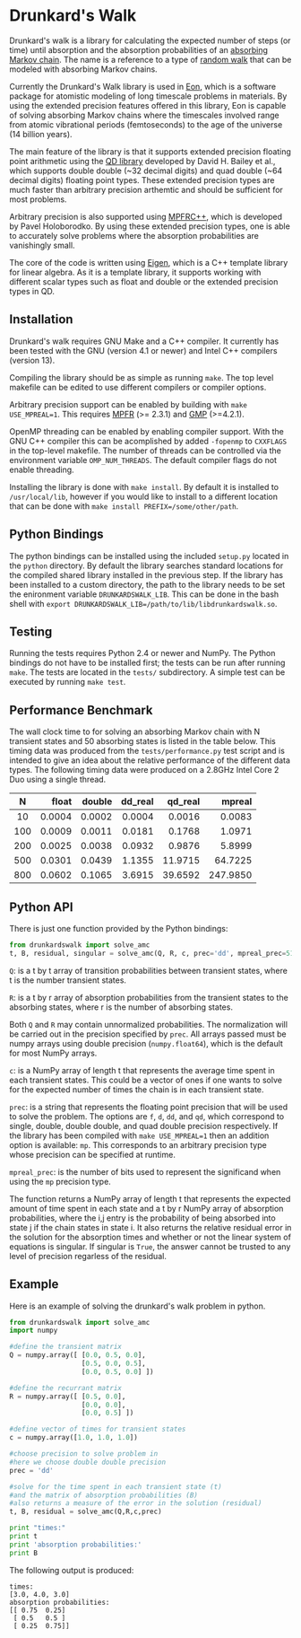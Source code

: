 Drunkard's Walk
===============

Drunkard's walk is a library for calculating the expected number of steps (or
time) until absorption and the absorption probabilities of an 
[absorbing Markov chain][amc]. The name is a reference to a type of 
[random walk][randomwalk] that can be modeled with absorbing Markov chains.

Currently the Drunkard's Walk library is used in [Eon][eon], which is a
software package for atomistic modeling of long timescale problems in
materials. By using the extended precision features offered in this library,
Eon is capable of solving absorbing Markov chains where the timescales involved
range from atomic vibrational periods (femtoseconds) to the age of the universe
(14 billion years).

The main feature of the library is that it supports extended precision floating
point arithmetic using the [QD library][qd] developed by David H. Bailey et
al., which supports double double (~32 decimal digits) and quad double (~64
decimal digits) floating point types. These extended precision types are much
faster than arbitrary precision arthemtic and should be sufficient for most
problems.

Arbitrary precision is also supported using [MPFRC++][mpfrc++], which is
developed by Pavel Holoborodko.  By using these extended precision types, one
is able to accurately solve problems where the absorption probabilities are
vanishingly small.

The core of the code is written using [Eigen][eigen], which is a C++ template
library for linear algebra. As it is a template library, it supports working
with different scalar types such as float and double or the extended precision
types in QD.

[amc]: http://en.wikipedia.org/wiki/Absorbing_Markov_chain
[randomwalk]: http://en.wikipedia.org/wiki/Random_walk
[eon]: http://theory.cm.utexas.edu/eon/
[qd]: http://crd-legacy.lbl.gov/~dhbailey/mpdist/
[mpfrc++]: http://www.holoborodko.com/pavel/mpfr/
[eigen]: http://eigen.tuxfamily.org/

Installation
------------

Drunkard's walk requires GNU Make and a C++ compiler. It currently has been
tested with the GNU (version 4.1 or newer) and Intel C++ compilers (version
13).

Compiling the library should be as simple as running `make`. The top level
makefile can be edited to use different compilers or compiler options.

Arbitrary precision support can be enabled by building with 
`make USE_MPREAL=1`. This requires [MPFR][mpfr] (>= 2.3.1) and 
[GMP][gmp] (>=4.2.1).

OpenMP threading can be enabled by enabling compiler support. With the GNU
C++ compiler this can be acomplished by added `-fopenmp` to `CXXFLAGS`
in the top-level makefile. The number of threads can be controlled via
the environment variable `OMP_NUM_THREADS`. The default compiler flags
do not enable threading.

Installing the library is done with `make install`. By default it is installed
to `/usr/local/lib`, however if you would like to install to a different
location that can be done with `make install PREFIX=/some/other/path`.

[mpfr]:http://www.mpfr.org
[gmp]:http://gmplib.org

Python Bindings
---------------

The python bindings can be installed using the included `setup.py` located in
the `python` directory. By default the library searches standard locations for
the compiled shared library installed in the previous step. If the library has
been installed to a custom directory, the path to the library needs to be set
the enironment variable `DRUNKARDSWALK_LIB`. This can be done in the bash shell
with `export DRUNKARDSWALK_LIB=/path/to/lib/libdrunkardswalk.so`.

Testing
-------

Running the tests requires Python 2.4 or newer and NumPy. The Python bindings
do not have to be installed first; the tests can be run after running `make`.
The tests are located in the `tests/` subdirectory. A simple test can be
executed by running `make test`.

Performance Benchmark
---------------------

The wall clock time to for solving an absorbing Markov chain with N transient
states and 50 absorbing states is listed in the table below. This timing data
was produced from the `tests/performance.py` test script and is intended to
give an idea about the relative performance of the different data types. The
following timing data were produced on a 2.8GHz Intel Core 2 Duo using a single
thread.

|        N |    float |   double |  dd_real |  qd_real |   mpreal |
|:--------:| --------:| --------:| --------:| --------:| --------:|
|       10 |   0.0004 |   0.0002 |   0.0004 |   0.0016 |   0.0083 |
|      100 |   0.0009 |   0.0011 |   0.0181 |   0.1768 |   1.0971 |
|      200 |   0.0025 |   0.0038 |   0.0932 |   0.9876 |   5.8999 |
|      500 |   0.0301 |   0.0439 |   1.1355 |  11.9715 |  64.7225 |
|      800 |   0.0602 |   0.1065 |   3.6915 |  39.6592 | 247.9850 |

Python API
----------

There is just one function provided by the Python bindings:

```python
from drunkardswalk import solve_amc
t, B, residual, singular = solve_amc(Q, R, c, prec='dd', mpreal_prec=512)
```

`Q`: is a t by t array of transition probabilities between transient states,
where t is the number transient states.

`R`: is a t by r array of absorption probabilities from the transient states to
the absorbing states, where r is the number of absorbing states. 

Both `Q` and `R` may contain unnormalized probabilities. The normalization
will be carried out in the precision specified by `prec`. All arrays
passed must be numpy arrays using double precision (`numpy.float64`),
which is the default for most NumPy arrays.

`c`: is a NumPy array of length
t that represents the average time spent in each transient states.
This could be a vector of ones if one wants to solve for the expected
number of times the chain is in each transient state. 

`prec`: is a string that represents the floating point precision that will
be used to solve the problem. The options are `f`, `d`, `dd`, and `qd`,
which correspond to single, double, double double, and quad double
precision respectively. If the library has been compiled with
`make USE_MPREAL=1` then an addition option is available: `mp`.
This corresponds to an arbitrary precision type whose precision
can be specified at runtime.

`mpreal_prec`: is the number of bits used to represent the significand 
when using the `mp` precision type.

The function returns a NumPy array of length t that represents the
expected amount of time spent in each state and a t by r NumPy
array of absorption probabilities, where the i,j entry is the
probability of being absorbed into state j if the chain states in 
state i. It also returns the relative residual error in the solution
for the absorption times and whether or not the linear system
of equations is singular. If singular is `True`, the answer cannot
be trusted to any level of precision regarless of the residual.

Example
-------

Here is an example of solving the drunkard's walk problem in python.

```python
from drunkardswalk import solve_amc
import numpy

#define the transient matrix
Q = numpy.array([ [0.0, 0.5, 0.0],
                  [0.5, 0.0, 0.5],
                  [0.0, 0.5, 0.0] ])

#define the recurrant matrix
R = numpy.array([ [0.5, 0.0],
                  [0.0, 0.0],
                  [0.0, 0.5] ])

#define vector of times for transient states
c = numpy.array([1.0, 1.0, 1.0])

#choose precision to solve problem in
#here we choose double double precision
prec = 'dd'

#solve for the time spent in each transient state (t)
#and the matrix of absorption probabilities (B)
#also returns a measure of the error in the solution (residual)
t, B, residual = solve_amc(Q,R,c,prec)

print "times:"
print t
print 'absorption probabilities:'
print B
```
The following output is produced:
```
times:
[3.0, 4.0, 3.0]
absorption probabilities:
[[ 0.75  0.25]
 [ 0.5   0.5 ]
 [ 0.25  0.75]]
```
